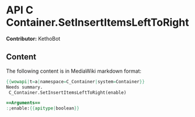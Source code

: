 # API C Container.SetInsertItemsLeftToRight

**Contributor:** KethoBot

## Content

The following content is in MediaWiki markdown format:

```mediawiki
{{wowapi|t=a|namespace=C_Container|system=Container}}
Needs summary.
 C_Container.SetInsertItemsLeftToRight(enable)

==Arguments==
:;enable:{{apitype|boolean}}
```